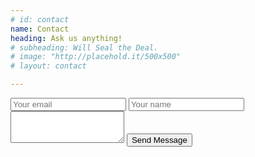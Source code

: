 ```yaml
---
# id: contact
name: Contact
heading: Ask us anything!
# subheading: Will Seal the Deal.
# image: "http://placehold.it/500x500"
# layout: contact

---
```


<form method="POST" action="https://formspree.io/f/xrgojdkq">
  <input type="email" name="email" placeholder="Your email">
  <input type="text" name="name" placeholder="Your name">
  <textarea name="message" placeholder="Your message" rows="3">
  </textarea>
  <button type="submit">Send Message</button>
</form>